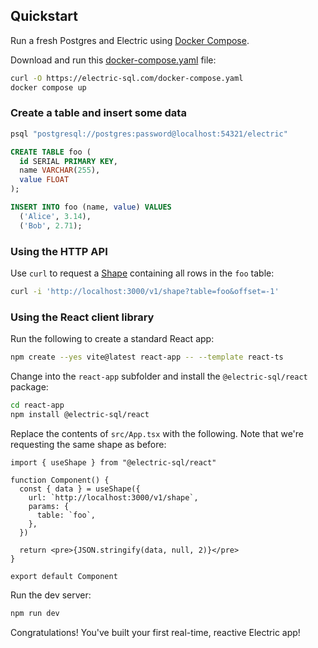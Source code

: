 ## Quickstart

Run a fresh Postgres and Electric using [Docker Compose](https://docs.docker.com/compose).

Download and run this [docker-compose.yaml](https://github.com/electric-sql/electric/blob/main/website/public/docker-compose.yaml) file:

```sh
curl -O https://electric-sql.com/docker-compose.yaml
docker compose up
```

### Create a table and insert some data

```sh
psql "postgresql://postgres:password@localhost:54321/electric"
```

```sql
CREATE TABLE foo (
  id SERIAL PRIMARY KEY,
  name VARCHAR(255),
  value FLOAT
);
```

```sql
INSERT INTO foo (name, value) VALUES
  ('Alice', 3.14),
  ('Bob', 2.71);
```

### Using the HTTP API

Use `curl` to request a [Shape](/docs/guides/shapes) containing all rows in the `foo` table:

```sh
curl -i 'http://localhost:3000/v1/shape?table=foo&offset=-1'
```

### Using the React client library

Run the following to create a standard React app:

```sh
npm create --yes vite@latest react-app -- --template react-ts
```

Change into the `react-app` subfolder and install the `@electric-sql/react` package:

```sh
cd react-app
npm install @electric-sql/react
```

Replace the contents of `src/App.tsx` with the following. Note that we're requesting the same shape as before:

```tsx
import { useShape } from "@electric-sql/react"

function Component() {
  const { data } = useShape({
    url: `http://localhost:3000/v1/shape`,
    params: {
      table: `foo`,
    },
  })

  return <pre>{JSON.stringify(data, null, 2)}</pre>
}

export default Component
```

Run the dev server:

```sh
npm run dev
```

Congratulations! You've built your first real-time, reactive Electric app!

